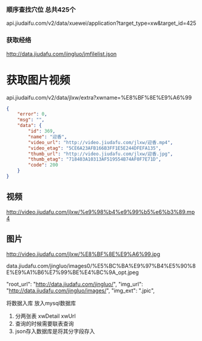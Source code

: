### 顺序查找穴位 总共425个

api.jiudaifu.com/v2/data/xuewei/application?target_type=xw&target_id=425

###  获取经络
http://data.jiudafu.com/jingluo/jmfilelist.json

# 获取图片视频
api.jiudaifu.com/v2/data/jlxw/extra?xwname=%E8%BF%8E%E9%A6%99

```json
{
    "error": 0,
    "msg": "",
    "data": {
        "id": 369,
        "name": "迎香",
        "video_url": "http://video.jiudafu.com/jlxw/迎香.mp4",
        "video_etag": "5CE6A23AFB166B3FF1E5E244DFEFA135",
        "thumb_url": "http://video.jiudafu.com/jlxw/迎香.jpg",
        "thumb_etag": "718403A10313AF519554B74AF0F7E71D",
        "code": 200
    }
}
```

## 视频
http://video.jiudafu.com/jlxw/%e9%98%b4%e9%99%b5%e6%b3%89.mp4

## 图片
http://video.jiudafu.com/jlxw/%E8%BF%8E%E9%A6%99.jpg


data.jiudafu.com/jingluo/images0/%E5%BC%BA%E9%97%B4%E5%90%8E%E9%A1%B6%E7%99%BE%E4%BC%9A_opt.jpeg


  "root_url": "http://data.jiudafu.com/jingluo/",
  "img_url": "http://data.jiudafu.com/jingluo/images/",
  "img_ext": ".jpic",




将数据入库 放入mysql数据库

1. 分两张表 xwDetail xwUrl
2. 查询的时候需要联表查询
3. json存入数据库是将其分字段存入





